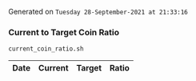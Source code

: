 Generated on `Tuesday 28-September-2021 at 21:33:16`

### Current to Target Coin Ratio
`current_coin_ratio.sh`

Date|Current|Target|Ratio
---|---|---|---

